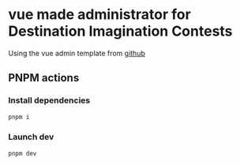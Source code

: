 # vue made administrator for Destination Imagination Contests

Using the vue admin template from [github](https://github.com/vue-admin/vue-admin)

## PNPM actions

### Install dependencies

```sh
pnpm i
```

### Launch dev

```sh
pnpm dev
```
